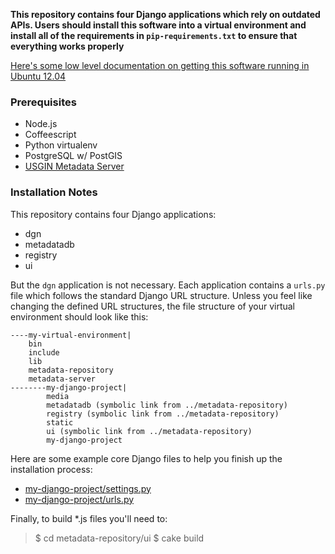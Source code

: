 **This repository contains four Django applications which rely on outdated APIs.  Users should install this software into a virtual environment and install all of the requirements in `pip-requirements.txt` to ensure that everything works properly**

[Here's some low level documentation on getting this software running in Ubuntu 12.04](https://github.com/usgin/metadata-repository/wiki/Low-Level-Installation-Documentation)

### Prerequisites
- Node.js
- Coffeescript
- Python virtualenv
- PostgreSQL w/ PostGIS
- [USGIN Metadata Server](https://github.com/usgin/metadata-server)

### Installation Notes
This repository contains four Django applications:
- dgn
- metadatadb
- registry
- ui

But the `dgn` application is not necessary.  Each application contains a `urls.py` file which follows the standard Django URL structure.  Unless you feel like changing the defined URL structures, the file structure of your virtual environment should look like this:

    ----my-virtual-environment|
        bin
        include
        lib
        metadata-repository
        metadata-server
    --------my-django-project|
            media
            metadatadb (symbolic link from ../metadata-repository)
            registry (symbolic link from ../metadata-repository)
            static
            ui (symbolic link from ../metadata-repository)
            my-django-project

Here are some example core Django files to help you finish up the installation process:
- [my-django-project/settings.py](https://github.com/usgin/metadata-repository/blob/master/django-example/settings-example.py)
- [my-django-project/urls.py](https://github.com/usgin/metadata-repository/blob/master/django-example/urls-example.py)


Finally, to build *.js files you'll need to:
> $ cd metadata-repository/ui
> $ cake build